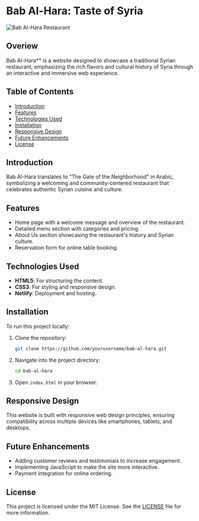 # Bab Al-Hara: Taste of Syria

![Bab Al-Hara Restaurant](https://i.imgur.com/5J5mg61.png)

## Overiew
Bab Al-Hara** is a website designed to showcase a traditional Syrian restaurant, emphasizing the rich flavors and cultural history of Syria through an interactive and immersive web experience. 

## Table of Contents
- [Introduction](#introduction)
- [Features](#features)
- [Technologies Used](#technologies-used)
- [Installation](#installation)
- [Responsive Design](#responsive-design)
- [Future Enhancements](#future-enhancements)
- [License](#license)

## Introduction
Bab Al-Hara translates to "The Gate of the Neighborhood" in Arabic, symbolizing a welcoming and community-centered restaurant that celebrates authentic Syrian cuisine and culture.

## Features
- Home page with a welcome message and overview of the restaurant.
- Detailed menu section with categories and pricing.
- About Us section showcasing the restaurant's history and Syrian culture.
- Reservation form for online table booking.

## Technologies Used
- **HTML5**: For structuring the content.
- **CSS3**: For styling and responsive design.
- **Netlify**: Deployment and hosting.
  
## Installation
To run this project locally:
1. Clone the repository: 
    ```bash
    git clone https://github.com/yourusername/bab-al-hara.git
    ```
2. Navigate into the project directory:
    ```bash
    cd bab-al-hara
    ```
3. Open `index.html` in your browser.

## Responsive Design
This website is built with responsive web design principles, ensuring compatibility across multiple devices like smartphones, tablets, and desktops.

## Future Enhancements
- Adding customer reviews and testimonials to increase engagement.
- Implementing JavaScript to make the site more interactive.
- Payment integration for online ordering.

## License
This project is licensed under the MIT License. See the [LICENSE](LICENSE) file for more information.

